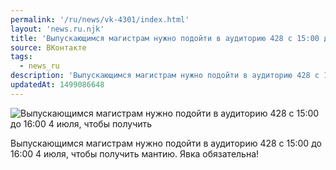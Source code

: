 ```yaml
---
permalink: '/ru/news/vk-4301/index.html'
layout: 'news.ru.njk'
title: 'Выпускающимся магистрам нужно подойти в аудиторию 428 с 15:00 до 16:00 4 июля, чтобы получить м'
source: ВКонтакте
tags:
  - news_ru
description: 'Выпускающимся магистрам нужно подойти в аудиторию 428 с 15:00 до 16:00 4 июля, чтобы получить'
updatedAt: 1499086648
---
```

![Выпускающимся магистрам нужно подойти в аудиторию 428 с 15:00 до 16:00 4 июля, чтобы получить](https://sun9-17.userapi.com/impf/c637719/v637719484/5e64c/uY4bvxJaBto.jpg?size=1280x919&quality=96&proxy=1&sign=a01e87dd832f1c4279fe61c44b1a2fea&c_uniq_tag=HG2kCQNEQQu0rhdh1d5-kuQASYLOaeBTYVFsOFMtD0Y&type=album)

Выпускающимся магистрам нужно подойти в аудиторию 428 с 15:00 до 16:00 4 июля, чтобы получить мантию. Явка обязательна!
